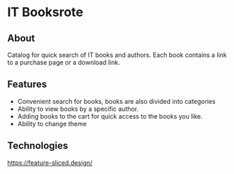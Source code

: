 # IT Booksrote

## About
Catalog for quick search of IT books and authors. Each book contains a link to a purchase page or a download link.

## Features
- Convenient search for books, books are also divided into categories
- Ability to view books by a specific author.
- Adding books to the cart for quick access to the books you like.
- Ability to change theme

## Technologies
https://feature-sliced.design/
